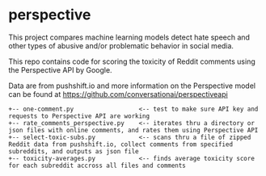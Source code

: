 # perspective

This project compares machine learning models detect hate speech and other types of abusive and/or problematic behavior in social media.

This repo contains code for scoring the toxicity of Reddit comments using the Perspective API by Google.

Data are from pushshift.io and more information on the Perspective model can be found at https://github.com/conversationai/perspectiveapi

```
+-- one-comment.py                  <-- test to make sure API key and requests to Perspective API are working
+-- rate_comments_perspective.py    <-- iterates thru a directory or json files with online comments, and rates them using Perspective API
+-- select-toxic-subs.py            <-- scans thru a file of zipped Reddit data from pushshift.io, collect comments from specified subreddits, and outputs as json file
+-- toxicity-averages.py            <-- finds average toxicity score for each subreddit accross all files and comments
```


